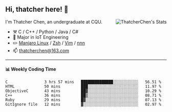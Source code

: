 ## Hi, thatcher here! :wave:

<img align="right" src="https://github-readme-stats.vercel.app/api?username=thatcherchen&title_color=333&text_color=777" alt="ThatcherChen's Stats" >

I'm Thatcher Chen, an undergraduate at CQU.

- :hammer_and_pick:  C / C++ / Python / Java / C# 
- :seedling:  Major in IoT Engineering
- :pencil2: [Manjaro Linux](https://github.com/manjaro) / [Zsh](https://github.com/zsh-users/zsh) / [Vim](https://github.com/vim/vim) / [nnn](https://github.com/jarun/nnn)
- :mailbox: thatcherchen@163.com

---

#### :bar_chart: Weekly Coding Time

<!--START_SECTION:waka-->

```text
C                3 hrs 57 mins   ██████████████░░░░░░░░░░░   56.51 %
HTML             50 mins         ███░░░░░░░░░░░░░░░░░░░░░░   11.97 %
ObjectiveC       43 mins         ██▓░░░░░░░░░░░░░░░░░░░░░░   10.29 %
C++              36 mins         ██▒░░░░░░░░░░░░░░░░░░░░░░   08.71 %
Ruby             29 mins         █▓░░░░░░░░░░░░░░░░░░░░░░░   07.13 %
GitIgnore file   12 mins         ▓░░░░░░░░░░░░░░░░░░░░░░░░   02.97 %
```

<!--END_SECTION:waka-->
